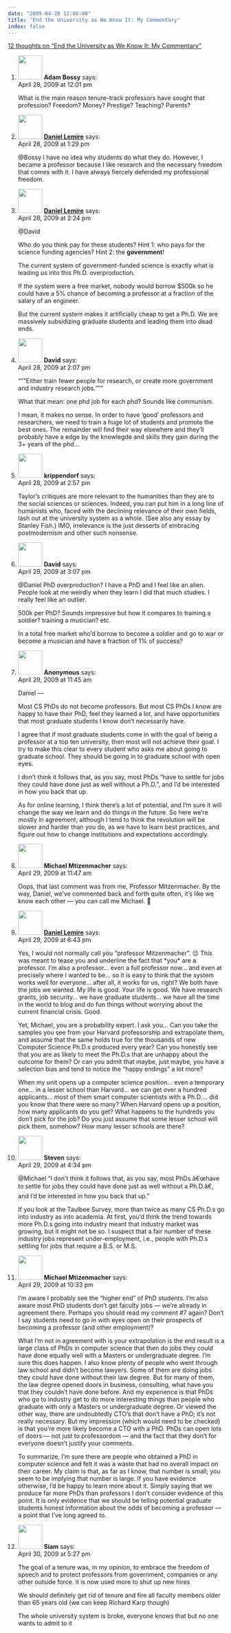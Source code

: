 ```yaml
---
date: "2009-04-28 12:00:00"
title: "End the University as We Know It: My Commentary"
index: false
---
```


[12 thoughts on &ldquo;End the University as We Know It: My Commentary&rdquo;](/lemire/blog/2009/04-28-end-the-university-as-we-know-it-my-commentary)

<ol class="comment-list">
<li id="comment-50878" class="comment even thread-even depth-1">
<div class="comment-author vcard">
<img alt src="https://secure.gravatar.com/avatar/3b670981d1790e67f93b94ca03392d69?s=56&#038;d=mm&#038;r=g" srcset="https://secure.gravatar.com/avatar/3b670981d1790e67f93b94ca03392d69?s=112&#038;d=mm&#038;r=g 2x" class="avatar avatar-56 photo" height="56" width="56" decoding="async" /> <b class="fn">Adam Bossy</b> <span class="says">says:</span> </div>
<div class="comment-metadata"><time datetime="2009-04-28T12:01:39+00:00">April 28, 2009 at 12:01 pm</time></a> </div>
<div class="comment-content">
<p>What is the main reason tenure-track professors have sought that profession? Freedom? Money? Prestige? Teaching? Parents?</p>
</div>
</li>
<li id="comment-50879" class="comment byuser comment-author-lemire bypostauthor odd alt thread-odd thread-alt depth-1">
<div class="comment-author vcard">
<img alt src="https://secure.gravatar.com/avatar/2ca999bef9535950f5b84281a4dab006?s=56&#038;d=mm&#038;r=g" srcset="https://secure.gravatar.com/avatar/2ca999bef9535950f5b84281a4dab006?s=112&#038;d=mm&#038;r=g 2x" class="avatar avatar-56 photo" height="56" width="56" decoding="async" /> <b class="fn"><a href="https://lemire.me/blog/" class="url" rel="ugc">Daniel Lemire</a></b> <span class="says">says:</span> </div>
<div class="comment-metadata"><time datetime="2009-04-28T13:29:00+00:00">April 28, 2009 at 1:29 pm</time></a> </div>
<div class="comment-content">
<p>@Bossy I have no idea why students do what they do. However, I became a professor because I like research and the necessary freedom that comes with it. I have always fiercely defended my professional freedom.</p>
</div>
</li>
<li id="comment-50881" class="comment byuser comment-author-lemire bypostauthor even thread-even depth-1">
<div class="comment-author vcard">
<img alt src="https://secure.gravatar.com/avatar/2ca999bef9535950f5b84281a4dab006?s=56&#038;d=mm&#038;r=g" srcset="https://secure.gravatar.com/avatar/2ca999bef9535950f5b84281a4dab006?s=112&#038;d=mm&#038;r=g 2x" class="avatar avatar-56 photo" height="56" width="56" loading="lazy" decoding="async" /> <b class="fn"><a href="https://lemire.me/blog/" class="url" rel="ugc">Daniel Lemire</a></b> <span class="says">says:</span> </div>
<div class="comment-metadata"><time datetime="2009-04-28T14:24:10+00:00">April 28, 2009 at 2:24 pm</time></a> </div>
<div class="comment-content">
<p>@David </p>
<p>Who do you think pay for these students? Hint 1: who pays for the science funding agencies? Hint 2: the <strong>government</strong>!</p>
<p>The current system of government-funded science is exactly what is leading us into this Ph.D. overproduction. </p>
<p>If the system were a free market, nobody would borrow $500k so he could have a 5% chance of becoming a professor at a fraction of the salary of an engineer.</p>
<p>But the current system makes it artificially cheap to get a Ph.D. We are massively subsidizing graduate students and leading them into dead ends.</p>
</div>
</li>
<li id="comment-50880" class="comment odd alt thread-odd thread-alt depth-1">
<div class="comment-author vcard">
<img alt src="https://secure.gravatar.com/avatar/?s=56&#038;d=mm&#038;r=g" srcset="https://secure.gravatar.com/avatar/?s=112&#038;d=mm&#038;r=g 2x" class="avatar avatar-56 photo avatar-default" height="56" width="56" loading="lazy" decoding="async" /> <b class="fn">David</b> <span class="says">says:</span> </div>
<div class="comment-metadata"><time datetime="2009-04-28T14:07:45+00:00">April 28, 2009 at 2:07 pm</time></a> </div>
<div class="comment-content">
<p>&ldquo;&rdquo;&rdquo;Either train fewer people for research, or create more government and industry research jobs.&rdquo;&rdquo;&rdquo;</p>
<p>What that mean: one phd job for each phd? Sounds like communism.</p>
<p>I mean, it makes no sense. In order to have &lsquo;good&rsquo; professors and researchers, we need to train a huge lot of students and promote the best ones. The remainder will find their way elsewhere and they&rsquo;ll probably have a edge by the knowlegde and skills they gain during the 3+ years of the phd&#8230;</p>
</div>
</li>
<li id="comment-50882" class="comment even thread-even depth-1">
<div class="comment-author vcard">
<img alt src="https://secure.gravatar.com/avatar/d6190ae4872763fd0a017ecf94622078?s=56&#038;d=mm&#038;r=g" srcset="https://secure.gravatar.com/avatar/d6190ae4872763fd0a017ecf94622078?s=112&#038;d=mm&#038;r=g 2x" class="avatar avatar-56 photo" height="56" width="56" loading="lazy" decoding="async" /> <b class="fn">krippendorf</b> <span class="says">says:</span> </div>
<div class="comment-metadata"><time datetime="2009-04-28T14:57:31+00:00">April 28, 2009 at 2:57 pm</time></a> </div>
<div class="comment-content">
<p>Taylor&rsquo;s critiques are more relevant to the humanities than they are to the social sciences or sciences. Indeed, you can put him in a long line of humanists who, faced with the declining relevance of their own fields, lash out at the university system as a whole. (See also any essay by Stanley Fish.) IMO, irrelevance is the just desserts of embracing postmodernism and other such nonsense.</p>
</div>
</li>
<li id="comment-50883" class="comment odd alt thread-odd thread-alt depth-1">
<div class="comment-author vcard">
<img alt src="https://secure.gravatar.com/avatar/?s=56&#038;d=mm&#038;r=g" srcset="https://secure.gravatar.com/avatar/?s=112&#038;d=mm&#038;r=g 2x" class="avatar avatar-56 photo avatar-default" height="56" width="56" loading="lazy" decoding="async" /> <b class="fn">David</b> <span class="says">says:</span> </div>
<div class="comment-metadata"><time datetime="2009-04-28T15:07:38+00:00">April 28, 2009 at 3:07 pm</time></a> </div>
<div class="comment-content">
<p>@Daniel PhD overproduction? I have a PhD and I feel like an alien. People look at me weirdly when they learn I did that much studies. I really feel like an outlier.</p>
<p>500k per PhD? Sounds impressive but how it compares to training a soldier? training a musician? etc.</p>
<p>In a total free market who&rsquo;d borrow to become a soldier and go to war or become a musician and have a fraction of 1% of success?</p>
</div>
</li>
<li id="comment-50884" class="comment even thread-even depth-1">
<div class="comment-author vcard">
<img alt src="https://secure.gravatar.com/avatar/?s=56&#038;d=mm&#038;r=g" srcset="https://secure.gravatar.com/avatar/?s=112&#038;d=mm&#038;r=g 2x" class="avatar avatar-56 photo avatar-default" height="56" width="56" loading="lazy" decoding="async" /> <b class="fn">Anonymous</b> <span class="says">says:</span> </div>
<div class="comment-metadata"><time datetime="2009-04-29T11:45:44+00:00">April 29, 2009 at 11:45 am</time></a> </div>
<div class="comment-content">
<p>Daniel &#8212;</p>
<p>Most CS PhDs do not become professors. But most CS PhDs I know are happy to have their PhD, feel they learned a lot, and have opportunities that most graduate students I know don&rsquo;t necessarily have. </p>
<p>I agree that if most graduate students come in with the goal of being a professor at a top ten university, then most will not achieve their goal. I try to make this clear to every student who asks me about going to graduate school. They should be going in to graduate school with open eyes. </p>
<p>I don&rsquo;t think it follows that, as you say, most PhDs &ldquo;have to settle for jobs they could have done just as well without a Ph.D.&rdquo;, and I&rsquo;d be interested in how you back that up. </p>
<p>As for online learning, I think there&rsquo;s a lot of potential, and I&rsquo;m sure it will change the way we learn and do things in the future. So here we&rsquo;re mostly in agreement, although I tend to think the revolution will be slower and harder than you do, as we have to learn best practices, and figure out how to change institutions and expectations accordingly.</p>
</div>
</li>
<li id="comment-50885" class="comment odd alt thread-odd thread-alt depth-1">
<div class="comment-author vcard">
<img alt src="https://secure.gravatar.com/avatar/?s=56&#038;d=mm&#038;r=g" srcset="https://secure.gravatar.com/avatar/?s=112&#038;d=mm&#038;r=g 2x" class="avatar avatar-56 photo avatar-default" height="56" width="56" loading="lazy" decoding="async" /> <b class="fn">Michael Mtizenmacher</b> <span class="says">says:</span> </div>
<div class="comment-metadata"><time datetime="2009-04-29T11:47:08+00:00">April 29, 2009 at 11:47 am</time></a> </div>
<div class="comment-content">
<p>Oops, that last comment was from me, Professor Mitzenmacher. By the way, Daniel, we&rsquo;ve commented back and forth quite often, it&rsquo;s like we know each other &#8212; you can call me Michael. 🙂</p>
</div>
</li>
<li id="comment-50889" class="comment byuser comment-author-lemire bypostauthor even thread-even depth-1">
<div class="comment-author vcard">
<img alt src="https://secure.gravatar.com/avatar/2ca999bef9535950f5b84281a4dab006?s=56&#038;d=mm&#038;r=g" srcset="https://secure.gravatar.com/avatar/2ca999bef9535950f5b84281a4dab006?s=112&#038;d=mm&#038;r=g 2x" class="avatar avatar-56 photo" height="56" width="56" loading="lazy" decoding="async" /> <b class="fn"><a href="https://lemire.me/blog/" class="url" rel="ugc">Daniel Lemire</a></b> <span class="says">says:</span> </div>
<div class="comment-metadata"><time datetime="2009-04-29T18:43:49+00:00">April 29, 2009 at 6:43 pm</time></a> </div>
<div class="comment-content">
<p>Yes, I would not normally call you &ldquo;professor Mitzenmacher&rdquo;. 😉 This was meant to tease you and underline the fact that *you* are a professor. I&rsquo;m also a professor&#8230; even a full professor now&#8230; and even at precisely where I wanted to be&#8230; so it is easy to think that the system works well for everyone&#8230; after all, it works for us, right? We both have the jobs we wanted. My life is good. Your life is good. We have research grants, job security&#8230; we have graduate students&#8230; we have all the time in the world to blog and do fun things without worrying about the current financial crisis. Good.</p>
<p>Yet, Michael, you are a probability expert. I ask you&#8230; Can you take the samples you see from your Harvard professorship and extrapolate them, and assume that the same holds true for the thousands of new Computer Science Ph.D.s produced every year? Can you honestly see that you are as likely to meet the Ph.D.s that are unhappy about the outcome for them? Or can you admit that maybe, just maybe, you have a selection bias and tend to notice the &ldquo;happy endings&rdquo; a lot more?</p>
<p>When my unit opens up a computer science position&#8230; even a temporary one&#8230; in a lesser school than Harvard&#8230; we can get over a hundred applicants&#8230; most of them smart computer scientists with a Ph.D&#8230;. did you know that there were so many? When Harvard opens up a position, how many applicants do you get? What happens to the hundreds you don&rsquo;t pick for the job? Do you just assume that some lesser school will pick them, somehow? How many lesser schools are there?</p>
</div>
</li>
<li id="comment-50886" class="comment odd alt thread-odd thread-alt depth-1">
<div class="comment-author vcard">
<img alt src="https://secure.gravatar.com/avatar/?s=56&#038;d=mm&#038;r=g" srcset="https://secure.gravatar.com/avatar/?s=112&#038;d=mm&#038;r=g 2x" class="avatar avatar-56 photo avatar-default" height="56" width="56" loading="lazy" decoding="async" /> <b class="fn">Steven</b> <span class="says">says:</span> </div>
<div class="comment-metadata"><time datetime="2009-04-29T16:34:46+00:00">April 29, 2009 at 4:34 pm</time></a> </div>
<div class="comment-content">
<p>@Michael &ldquo;I don&rsquo;t think it follows that, as you say, most PhDs â€œhave to settle for jobs they could have done just as well without a Ph.D.â€, and I&rsquo;d be interested in how you back that up.&rdquo;</p>
<p>If you look at the Taulbee Survey, more than twice as many CS Ph.D.s go into industry as into academia. At first, you&rsquo;d think the trend towards more Ph.D.s going into industry meant that industry market was growing, but it might not be so. I suspect that a fair number of these industry jobs represent under-employment, i.e., people with Ph.D.s settling for jobs that require a B.S. or M.S.</p>
</div>
</li>
<li id="comment-50890" class="comment even thread-even depth-1">
<div class="comment-author vcard">
<img alt src="https://secure.gravatar.com/avatar/?s=56&#038;d=mm&#038;r=g" srcset="https://secure.gravatar.com/avatar/?s=112&#038;d=mm&#038;r=g 2x" class="avatar avatar-56 photo avatar-default" height="56" width="56" loading="lazy" decoding="async" /> <b class="fn">Michael Mtizenmacher</b> <span class="says">says:</span> </div>
<div class="comment-metadata"><time datetime="2009-04-29T22:33:25+00:00">April 29, 2009 at 10:33 pm</time></a> </div>
<div class="comment-content">
<p>I&rsquo;m aware I probably see the &ldquo;higher end&rdquo; of PhD students. I&rsquo;m also aware most PhD students don&rsquo;t get faculty jobs &#8212; we&rsquo;re already in agreement there. Perhaps you should read my comment #7 again? Don&rsquo;t I say students need to go in with eyes open on their prospects of becoming a professor (and other employment)?</p>
<p>What I&rsquo;m not in agreement with is your extrapolation is the end result is a large class of PhDs in computer science that then do jobs they could have done equally well with a Masters or undergraduate degree. I&rsquo;m sure this does happen. I also know plenty of people who went through law school and didn&rsquo;t become lawyers. Some of them are doing jobs they could have done without their law degree. But for many of them, the law degree opened doors in business, consulting, what have you that they couldn&rsquo;t have done before. And my experience is that PhDs who go to industry get to do more interesting things than people who graduate with only a Masters or undergraduate degree. Or viewed the other way, there are undoubtedly CTO&rsquo;s that don&rsquo;t have a PhD; it&rsquo;s not really necessary. But my impression (which would need to be checked) is that you&rsquo;re more likely become a CTO with a PhD. PhDs can open lots of doors &#8212; not just to professordom &#8212; and the fact that they don&rsquo;t for everyone doesn&rsquo;t justify your comments. </p>
<p>To summarize, I&rsquo;m sure there are people who obtained a PhD in computer science and felt it was a waste that had no overall impact on their career. My claim is that, as far as I know, that number is small; you seem to be implying that number is large. If you have evidence otherwise, I&rsquo;d be happy to learn more about it. Simply saying that we produce far more PhDs than professors I don&rsquo;t consider evidence of this point. It is only evidence that we should be telling potential graduate students honest information about the odds of becoming a professor &#8212; a point that I&rsquo;ve long agreed to.</p>
</div>
</li>
<li id="comment-50892" class="comment odd alt thread-odd thread-alt depth-1">
<div class="comment-author vcard">
<img alt src="https://secure.gravatar.com/avatar/46c83b6cafe5077dfdc0cd6b818e7e4f?s=56&#038;d=mm&#038;r=g" srcset="https://secure.gravatar.com/avatar/46c83b6cafe5077dfdc0cd6b818e7e4f?s=112&#038;d=mm&#038;r=g 2x" class="avatar avatar-56 photo" height="56" width="56" loading="lazy" decoding="async" /> <b class="fn">Siam</b> <span class="says">says:</span> </div>
<div class="comment-metadata"><time datetime="2009-04-30T17:27:51+00:00">April 30, 2009 at 5:27 pm</time></a> </div>
<div class="comment-content">
<p>The goal of a tenure was, in my opinion, to embrace the freedom of speech and to protect professors from government, companies or any other outside force. it is now used more to shut up new hires</p>
<p>We should definitely get rid of tenure and fire all faculty members older than 65 years old (we can keep Richard Karp though) </p>
<p>The whole university system is broke, everyone knows that but no one wants to admit to it</p>
</div>
</li>
</ol>
